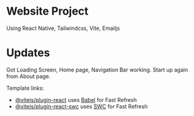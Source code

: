 # Website Project
Using React Native, Tailwindcss, Vite, Emailjs
# Updates 
Got Loading Screen, Home page, Navigation Bar working.
Start up again from About page. 

Template links: 
- [@vitejs/plugin-react](https://github.com/vitejs/vite-plugin-react/blob/main/packages/plugin-react/README.md) uses [Babel](https://babeljs.io/) for Fast Refresh
- [@vitejs/plugin-react-swc](https://github.com/vitejs/vite-plugin-react-swc) uses [SWC](https://swc.rs/) for Fast Refresh

